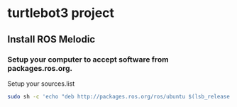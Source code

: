 # turtlebot3 project

## Install ROS Melodic

### Setup your computer to accept software from packages.ros.org.
Setup your sources.list
  ``` bash
  sudo sh -c 'echo "deb http://packages.ros.org/ros/ubuntu $(lsb_release -sc) main" > /etc/apt/sources.list.d/ros-latest.list'
  ```

